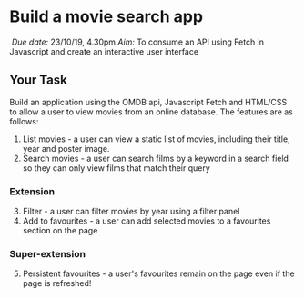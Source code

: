 
# Build a movie search app
​
*Due date:* 23/10/19, 4.30pm
*Aim:* To consume an API using Fetch in Javascript and create an interactive user interface 
​
## Your Task
Build an application using the OMDB api, Javascript Fetch and HTML/CSS to allow a user to view movies from an online database. The features are as follows: 
1. List movies - a user can view a static list of movies, including their title, year and poster image.
2. Search movies - a user can search films by a keyword in a search field so they can only view films that match their query
​
### Extension
3. Filter - a user can filter movies by year using a filter panel
4. Add to favourites - a user can add selected movies to a favourites section on the page
​
### Super-extension
5. Persistent favourites - a user's favourites remain on the page even if the page is refreshed!